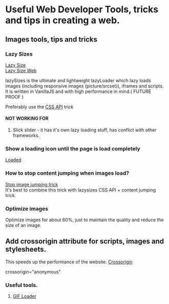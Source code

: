 # Useful Web Developer Tools, tricks and tips in creating a web.

## Images tools, tips and tricks

### Lazy Sizes
[Lazy Size](https://github.com/aFarkas/lazysizes)     
[Lazy Size Web](https://afarkas.github.io/lazysizes/index.html)   
     
lazySizes is the ultimate and lightweight lazyLoader which lazy loads images (including responsive images (picture/srcset)), iframes and scripts. It is written in VanillaJS and with high performance in mind.( FUTURE PROOF )

Preferably use the [CSS API](https://github.com/aFarkas/lazysizes#css-api) trick

#### NOT WORKING FOR
1. Slick slider - it has it's own lazy loading stuff, has conflict with other frameworks.

### Show a loading icon until the page is load completely

[Loaded](https://stackoverflow.com/questions/23906956/show-loading-icon-until-the-page-is-load)

### How to stop content jumping when images load?

[Stop image jumping trick](https://itnext.io/how-to-stop-content-jumping-when-images-load-7c915e47f576)     
It's best to combine this trick with lazysizes CSS API + content jumping trick.

### Optimize images

Optimize images for about 60%, just to maintain the quality and reduce the size of an image.

## Add crossorigin attribute for scripts, images and stylesheets.
This speeds up the performance of the website.
[Crossorigin](http://gavinballard.com/tiny-tweaks-for-shopify-theme-performance/)

crossorigin="anonymous"

### Useful tools.

1. [GIF Loader](https://loading.io/)
